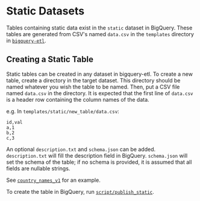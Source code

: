 # Static Datasets

Tables containing static data exist in the `static` dataset in BigQuery.
These tables are generated from CSV's named `data.csv` in the `templates` 
directory in [`bigquery-etl`](https://github.com/mozilla/bigquery-etl/tree/master/templates/static).

## Creating a Static Table

Static tables can be created in any dataset in bigquery-etl.  To create a new table,
create a directory in the target dataset.  This directory should be named whatever you 
wish the table to be named.  Then, put a CSV file named `data.csv` in the directory.
It is expected that the first line of `data.csv` is a header row containing the column 
names of the data.

e.g. In `templates/static/new_table/data.csv`:
```
id,val
a,1
b,2
c,3
```

An optional `description.txt` and `schema.json` can be added.  `description.txt` will fill the description
field in BigQuery.  `schema.json` will set the schema of the table; if no schema is provided, it is assumed
that all fields are nullable strings.

See [`country_names_v1`](https://github.com/mozilla/bigquery-etl/tree/50932354ce/templates/static/country_names_v1) for an example.

To create the table in BigQuery, run [`script/publish_static`](https://github.com/mozilla/bigquery-etl/blob/master/script/publish_static).
